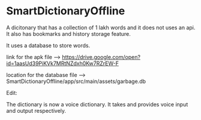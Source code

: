 # SmartDictionaryOffline
A dicitonary that has a collection of 1 lakh words and it does not uses an api. It also has bookmarks and history storage feature.

It uses a database to store words.

link for the apk file -->
https://drive.google.com/open?id=1aasUd39PiKVk7MRtNZdxh0Kw7RZrEW-F

location for the database file --> SmartDictionaryOffline/app/src/main/assets/garbage.db


Edit:

The dictionary is now a voice dictionary. It takes and provides voice input and output respectively.
